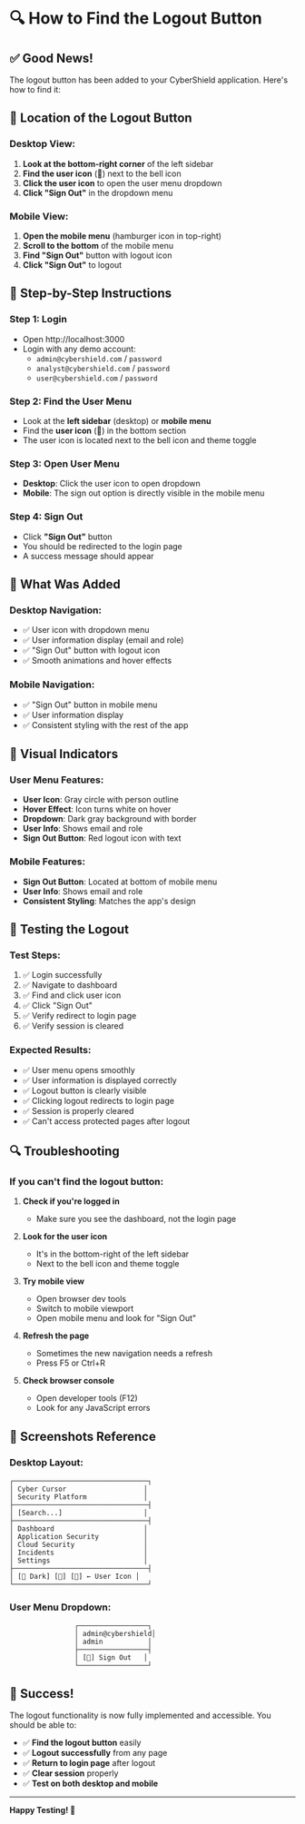 # 🔍 How to Find the Logout Button

## ✅ **Good News!** 
The logout button has been added to your CyberShield application. Here's how to find it:

## 📍 **Location of the Logout Button**

### **Desktop View:**
1. **Look at the bottom-right corner** of the left sidebar
2. **Find the user icon** (👤) next to the bell icon
3. **Click the user icon** to open the user menu dropdown
4. **Click "Sign Out"** in the dropdown menu

### **Mobile View:**
1. **Open the mobile menu** (hamburger icon in top-right)
2. **Scroll to the bottom** of the mobile menu
3. **Find "Sign Out"** button with logout icon
4. **Click "Sign Out"** to logout

## 🎯 **Step-by-Step Instructions**

### **Step 1: Login**
- Open http://localhost:3000
- Login with any demo account:
  - `admin@cybershield.com` / `password`
  - `analyst@cybershield.com` / `password`
  - `user@cybershield.com` / `password`

### **Step 2: Find the User Menu**
- Look at the **left sidebar** (desktop) or **mobile menu**
- Find the **user icon** (👤) in the bottom section
- The user icon is located next to the bell icon and theme toggle

### **Step 3: Open User Menu**
- **Desktop**: Click the user icon to open dropdown
- **Mobile**: The sign out option is directly visible in the mobile menu

### **Step 4: Sign Out**
- Click **"Sign Out"** button
- You should be redirected to the login page
- A success message should appear

## 🔧 **What Was Added**

### **Desktop Navigation:**
- ✅ User icon with dropdown menu
- ✅ User information display (email and role)
- ✅ "Sign Out" button with logout icon
- ✅ Smooth animations and hover effects

### **Mobile Navigation:**
- ✅ "Sign Out" button in mobile menu
- ✅ User information display
- ✅ Consistent styling with the rest of the app

## 🎨 **Visual Indicators**

### **User Menu Features:**
- **User Icon**: Gray circle with person outline
- **Hover Effect**: Icon turns white on hover
- **Dropdown**: Dark gray background with border
- **User Info**: Shows email and role
- **Sign Out Button**: Red logout icon with text

### **Mobile Features:**
- **Sign Out Button**: Located at bottom of mobile menu
- **User Info**: Shows email and role
- **Consistent Styling**: Matches the app's design

## 🧪 **Testing the Logout**

### **Test Steps:**
1. ✅ Login successfully
2. ✅ Navigate to dashboard
3. ✅ Find and click user icon
4. ✅ Click "Sign Out"
5. ✅ Verify redirect to login page
6. ✅ Verify session is cleared

### **Expected Results:**
- ✅ User menu opens smoothly
- ✅ User information is displayed correctly
- ✅ Logout button is clearly visible
- ✅ Clicking logout redirects to login page
- ✅ Session is properly cleared
- ✅ Can't access protected pages after logout

## 🔍 **Troubleshooting**

### **If you can't find the logout button:**

1. **Check if you're logged in**
   - Make sure you see the dashboard, not the login page

2. **Look for the user icon**
   - It's in the bottom-right of the left sidebar
   - Next to the bell icon and theme toggle

3. **Try mobile view**
   - Open browser dev tools
   - Switch to mobile viewport
   - Open mobile menu and look for "Sign Out"

4. **Refresh the page**
   - Sometimes the new navigation needs a refresh
   - Press F5 or Ctrl+R

5. **Check browser console**
   - Open developer tools (F12)
   - Look for any JavaScript errors

## 📱 **Screenshots Reference**

### **Desktop Layout:**
```
┌─────────────────────────────────┐
│ Cyber Cursor                   │
│ Security Platform              │
├─────────────────────────────────┤
│ [Search...]                    │
├─────────────────────────────────┤
│ Dashboard                      │
│ Application Security           │
│ Cloud Security                 │
│ Incidents                      │
│ Settings                       │
├─────────────────────────────────┤
│ [🌙 Dark] [🔔] [👤] ← User Icon │
└─────────────────────────────────┘
```

### **User Menu Dropdown:**
```
                ┌─────────────────┐
                │ admin@cybershield│
                │ admin           │
                ├─────────────────┤
                │ [🚪] Sign Out   │
                └─────────────────┘
```

## 🎉 **Success!**

The logout functionality is now fully implemented and accessible. You should be able to:

- ✅ **Find the logout button** easily
- ✅ **Logout successfully** from any page
- ✅ **Return to login page** after logout
- ✅ **Clear session** properly
- ✅ **Test on both desktop and mobile**

---

**Happy Testing! 🚀** 